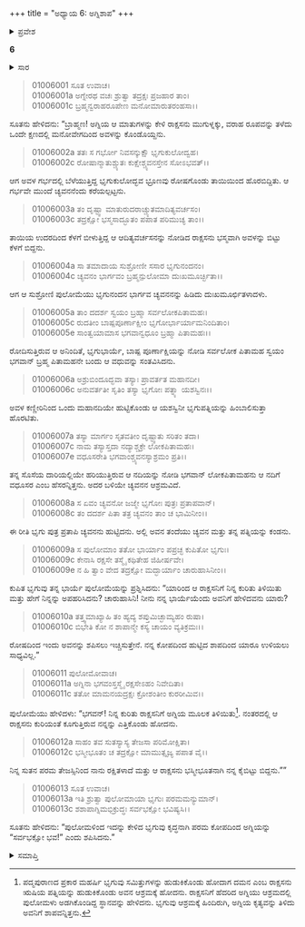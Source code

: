 +++
title = "ಅಧ್ಯಾಯ 6: ಅಗ್ನಿಶಾಪ"
+++

<details><summary>ಪ್ರವೇಶ</summary>


।।   ಓಂ ಓಂ ನಮೋ ನಾರಾಯಣಾಯ।।   ಶ್ರೀ ವೇದವ್ಯಾಸಾಯ ನಮಃ ।।
ಶ್ರೀ ಕೃಷ್ಣದ್ವೈಪಾಯನ ವೇದವ್ಯಾಸ ವಿರಚಿತ
ಶ್ರೀ ಮಹಾಭಾರತ
ಆದಿ ಪರ್ವ
ಪೌಲೋಮ ಪರ್ವ
</details>

**6**
<details><summary>ಸಾರ</summary>

ಪುಲೋಮನು ಪುಲೋಮಳನ್ನು ಎತ್ತಿಕೊಂಡು ಹೋಗುವುದು; ಭೃಗುವಿನ ಮಗ ಚ್ಯವನನು ಪುಲೋಮನನ್ನು ನಾಶಪಡಿಸುವುದು, ಪುಲೋಮಳ ಕಣ್ಣೀರು ನದಿಯಾಗಿ ಹರಿಯುವುದು (1-5). ಅಗ್ನಿಯು ಪುಲೋಮನಿಗಿತ್ತ ಉತ್ತರವನ್ನು ತಿಳಿದು ಭೃಗುವು ಕೋಪದಿಂದ ಅಗ್ನಿಯನ್ನು ಶಪಿಸುವುದು (5-10).

</details>

> 01006001 ಸೂತ ಉವಾಚ।  
01006001a ಅಗ್ನೇರಥ ವಚಃ ಶ್ರುತ್ವಾ ತದ್ರಕ್ಷಃ ಪ್ರಜಹಾರ ತಾಂ।  
01006001c ಬ್ರಹ್ಮನ್ವರಾಹರೂಪೇಣ ಮನೋಮಾರುತರಂಹಸಾ।।

ಸೂತನು ಹೇಳಿದನು: “ಬ್ರಾಹ್ಮಣ! ಅಗ್ನಿಯ ಆ ಮಾತುಗಳನ್ನು ಕೇಳಿ ರಾಕ್ಷಸನು ಮುಗುಳ್ನಕ್ಕು, ವರಾಹ ರೂಪವನ್ನು ತಳೆದು ಒಂದೇ ಕ್ಷಣದಲ್ಲಿ ಮನೋವೇಗದಿಂದ ಅವಳನ್ನು ಕೊಂಡೊಯ್ದನು.

> 01006002a ತತಃ ಸ ಗರ್ಭೋ ನಿವಸನ್ಕುಕ್ಷೌ ಭೃಗುಕುಲೋದ್ವಹ।  
01006002c ರೋಷಾನ್ಮಾತುಶ್ಚ್ಯುತಃ ಕುಕ್ಷೇಶ್ಚ್ಯವನಸ್ತೇನ ಸೋಽಭವತ್।।

ಆಗ ಅವಳ ಗರ್ಭದಲ್ಲಿ ಬೆಳೆಯುತ್ತಿದ್ದ ಭೃಗುಕುಲೋದ್ಭವ ಭ್ರೂಣವು ರೋಷಗೊಂಡು ತಾಯಿಯಿಂದ ಹೊರಬಿದ್ದಿತು. ಆ ಗರ್ಭವೇ ಮುಂದೆ ಚ್ಯವನನೆಂದು ಕರೆಯಲ್ಪಟ್ಟನು.

> 01006003a ತಂ ದೃಷ್ಟ್ವಾ ಮಾತುರುದರಾಚ್ಚ್ಯುತಮಾದಿತ್ಯವರ್ಚಸಂ।  
01006003c ತದ್ರಕ್ಷೋ ಭಸ್ಮಸಾದ್ಭೂತಂ ಪಪಾತ ಪರಿಮುಚ್ಯ ತಾಂ।।

ತಾಯಿಯ ಉದರದಿಂದ ಕೆಳಗೆ ಬೀಳುತ್ತಿದ್ದ ಆ ಆದಿತ್ಯವರ್ಚಸನನ್ನು ನೋಡಿದ ರಾಕ್ಷಸನು ಭಸ್ಮವಾಗಿ ಅವಳನ್ನು ಬಿಟ್ಟು ಕೆಳಗೆ ಬಿದ್ದನು.

> 01006004a ಸಾ ತಮಾದಾಯ ಸುಶ್ರೋಣೀ ಸಸಾರ ಭೃಗುನಂದನಂ।  
01006004c ಚ್ಯವನಂ ಭಾರ್ಗವಂ ಬ್ರಹ್ಮನ್ಪುಲೋಮಾ ದುಃಖಮೂರ್ಚ್ಛಿತಾ।।

ಆಗ ಆ ಸುಶ್ರೋಣಿ ಪುಲೋಮೆಯು ಭೃಗುನಂದನ ಭಾರ್ಗವ ಚ್ಯವನನನ್ನು ಹಿಡಿದು ದುಃಖಮೂರ್ಛಿತಳಾದಳು.

> 01006005a ತಾಂ ದದರ್ಶ ಸ್ವಯಂ ಬ್ರಹ್ಮಾ ಸರ್ವಲೋಕಪಿತಾಮಹಃ।   
01006005c ರುದತೀಂ ಬಾಷ್ಪಪೂರ್ಣಾಕ್ಷೀಂ ಭೃಗೋರ್ಭಾರ್ಯಾಮನಿಂದಿತಾಂ।  
01006005e ಸಾಂತ್ವಯಾಮಾಸ ಭಗವಾನ್ವಧೂಂ ಬ್ರಹ್ಮಾ ಪಿತಾಮಹಃ।।

ರೋದಿಸುತ್ತಿರುವ ಆ ಅನಿಂದಿತೆ, ಭೃಗುಭಾರ್ಯೆ, ಬಾಷ್ಪ ಪೂರ್ಣಾಕ್ಷಿಯನ್ನು ನೋಡಿ ಸರ್ವಲೋಕ ಪಿತಾಮಹ ಸ್ವಯಂ ಭಗವಾನ್ ಬ್ರಹ್ಮ ಪಿತಾಮಹನೇ ಬಂದು ಆ ವಧುವನ್ನು ಸಂತವಿಸಿದನು.

> 01006006a ಅಶ್ರುಬಿಂದೂದ್ಭವಾ ತಸ್ಯಾಃ ಪ್ರಾವರ್ತತ ಮಹಾನದೀ।   
01006006c ಅನುವರ್ತತೀ ಸೃತಿಂ ತಸ್ಯಾ ಭೃಗೋಃ ಪತ್ನ್ಯಾ ಯಶಸ್ವಿನಃ।।

ಅವಳ ಕಣ್ಣೀರಿನಿಂದ ಒಂದು ಮಹಾನದಿಯೇ ಹುಟ್ಟಿಕೊಂಡು ಆ ಯಶಸ್ವಿನೀ ಭೃಗುಪತ್ನಿಯನ್ನು ಹಿಂಬಾಲಿಸುತ್ತಾ ಹೊರಟಿತು.

> 01006007a ತಸ್ಯಾ ಮಾರ್ಗಂ ಸೃತವತೀಂ ದೃಷ್ಟ್ವಾತು ಸರಿತಂ ತದಾ।  
01006007c ನಾಮ ತಸ್ಯಾಸ್ತದಾ ನದ್ಯಾಶ್ಚಕ್ರೇ ಲೋಕಪಿತಾಮಹಃ।   
01006007e ವಧೂಸರೇತಿ ಭಗವಾಂಶ್ಚ್ಯವನಸ್ಯಾಶ್ರಮಂ ಪ್ರತಿ।।

ತನ್ನ ಸೊಸೆಯ ದಾರಿಯಲ್ಲಿಯೇ ಹರಿಯುತ್ತಿರುವ ಆ ನದಿಯನ್ನು ನೋಡಿ ಭಗವಾನ್ ಲೋಕಪಿತಾಮಹನು ಆ ನದಿಗೆ ವಧೂಸರ ಎಂಬ ಹೆಸರನ್ನಿತ್ತನು. ಅದರ ಬಳಿಯೇ ಚ್ಯವನನ ಆಶ್ರಮವಿದೆ.

> 01006008a ಸ ಏವಂ ಚ್ಯವನೋ ಜಜ್ಮೇ ಭೃಗೋಃ ಪುತ್ರಃ ಪ್ರತಾಪವಾನ್।  
01006008c ತಂ ದದರ್ಶ ಪಿತಾ ತತ್ರ ಚ್ಯವನಂ ತಾಂ ಚ ಭಾಮಿನೀಂ।।

ಈ ರೀತಿ ಭೃಗು ಪುತ್ರ ಪ್ರತಾಪಿ ಚ್ಯವನನು ಹುಟ್ಟಿದನು. ಅಲ್ಲಿ ಅವನ ತಂದೆಯು ಚ್ಯವನ ಮತ್ತು ತನ್ನ ಪತ್ನಿಯನ್ನು ಕಂಡನು.

> 01006009a ಸ ಪುಲೋಮಾಂ ತತೋ ಭಾರ್ಯಾಂ ಪಪ್ರಚ್ಛ ಕುಪಿತೋ ಭೃಗುಃ।   
01006009c ಕೇನಾಸಿ ರಕ್ಷಸೇ ತಸ್ಮೈ ಕಥಿತೇಹ ಜಿಹೀರ್ಷವೇ।  
01006009e ನ ಹಿ ತ್ವಾಂ ವೇದ ತದ್ರಕ್ಷೋ ಮದ್ಭಾರ್ಯಾಂ ಚಾರುಹಾಸಿನೀಂ।।

ಕುಪಿತ ಭೃಗುವು ತನ್ನ ಭಾರ್ಯೆ ಪುಲೋಮೆಯನ್ನು ಪ್ರಶ್ನಿಸಿದನು: “ಯಾರಿಂದ ಆ ರಾಕ್ಷಸನಿಗೆ ನಿನ್ನ ಕುರಿತು ತಿಳಿಯಿತು ಮತ್ತು ಹೇಗೆ ನಿನ್ನನ್ನು ಅಪಹರಿಸಿದನು? ಚಾರುಹಾಸಿನಿ! ನೀನು ನನ್ನ ಭಾರ್ಯೆಯೆಂದು ಅವನಿಗೆ ಹೇಳಿದವನು ಯಾರು?

> 01006010a ತತ್ತ್ವಮಾಖ್ಯಾಹಿ ತಂ ಹ್ಯದ್ಯ ಶಪ್ತುಮಿಚ್ಛಾಮ್ಯಹಂ ರುಷಾ।  
01006010c ಬಿಭೇತಿ ಕೋ ನ ಶಾಪಾನ್ಮೇ ಕಸ್ಯ ಚಾಯಂ ವ್ಯತಿಕ್ರಮಃ।।

ರೋಷದಿಂದ ಇಂದು ಅವನನ್ನು ಶಪಿಸಲು ಇಚ್ಚಿಸುತ್ತೇನೆ. ನನ್ನ ಕೋಪದಿಂದ ಹುಟ್ಟಿದ ಶಾಪದಿಂದ ಯಾರೂ ಉಳಿಯಲು ಸಾಧ್ಯವಿಲ್ಲ.”

> 01006011 ಪುಲೋಮೋವಾಚ।  
01006011a ಅಗ್ನಿನಾ ಭಗವಂಸ್ತಸ್ಮೈ ರಕ್ಷಸೇಽಹಂ ನಿವೇದಿತಾ।  
01006011c ತತೋ ಮಾಮನಯದ್ರಕ್ಷಃ ಕ್ರೋಶಂತೀಂ ಕುರರೀಮಿವ।।

ಪುಲೋಮೆಯು ಹೇಳಿದಳು: “ಭಗವನ್! ನಿನ್ನ ಕುರಿತು ರಾಕ್ಷಸನಿಗೆ ಅಗ್ನಿಯ ಮೂಲಕ ತಿಳಿಯಿತು[^1]. ನಂತರದಲ್ಲಿ ಆ ರಾಕ್ಷಸನು ಕುರಿಯಂತೆ ಕೂಗುತ್ತಿರುವ ನನ್ನನ್ನು ಎತ್ತಿಕೊಂಡು ಹೋದನು.

> 01006012a ಸಾಹಂ ತವ ಸುತಸ್ಯಾಸ್ಯ ತೇಜಸಾ ಪರಿಮೋಕ್ಷಿತಾ।  
01006012c ಭಸ್ಮೀಭೂತಂ ಚ ತದ್ರಕ್ಷೋ ಮಾಮುತ್ಸೃಜ್ಯ ಪಪಾತ ವೈ।।

ನಿನ್ನ ಸುತನ ಪರಮ ತೇಜಸ್ಸಿನಿಂದ ನಾನು ರಕ್ಷಿತಳಾದೆ ಮತ್ತು ಆ ರಾಕ್ಷಸನು ಭಸ್ಮೀಭೂತನಾಗಿ ನನ್ನ ಕೈಬಿಟ್ಟು ಬಿದ್ದನು.””

> 01006013 ಸೂತ ಉವಾಚ।  
01006013a ಇತಿ ಶ್ರುತ್ವಾ ಪುಲೋಮಾಯಾ ಭೃಗುಃ ಪರಮಮನ್ಯುಮಾನ್।  
01006013c ಶಶಾಪಾಗ್ನಿಮಭಿಕ್ರುದ್ಧಃ ಸರ್ವಭಕ್ಷೋ ಭವಿಷ್ಯಸಿ।।

ಸೂತನು ಹೇಳಿದನು: “ಪುಲೋಮಳಿಂದ ಇದನ್ನು ಕೇಳಿದ ಭೃಗುವು ಕೃದ್ಧನಾಗಿ ಪರಮ ಕೋಪದಿಂದ ಅಗ್ನಿಯನ್ನು “ಸರ್ವಭಕ್ಷೋ ಭವ!” ಎಂದು ಶಪಿಸಿದನು.”

<details><summary>ಸಮಾಪ್ತಿ</summary>

ಇತಿ ಶ್ರೀ ಮಹಾಭಾರತೇ ಆದಿಪರ್ವಣಿ ಪೌಲೋಮಪರ್ವಣಿ ಅಗ್ನಿಶಾಪೋ ನಾಮ ಷಷ್ಠೋಽಧ್ಯಾಯಃ।।  
ಇದು ಶ್ರೀ ಮಹಾಭಾರತದಲ್ಲಿ ಆದಿಪರ್ವದಲ್ಲಿ ಪೌಲೋಮಪರ್ವದಲ್ಲಿ ಅಗ್ನಿಶಾಪವೆಂಬ ಆರನೆಯ ಅಧ್ಯಾಯವು.

</details>

[^1]: ಪದ್ಮಪುರಾಣದ ಪ್ರಕಾರ ಮಹರ್ಷಿ ಭೃಗುವು ಸಮಿತ್ತುಗಳನ್ನು ಹುಡುಕಿಕೊಂಡು ಹೋದಾಗ ದಮನ ಎಂಬ ರಾಕ್ಷಸನು ಋಷಿಯ ಪತ್ನಿಯನ್ನು ಹುಡುಕಿಕೊಂಡು ಅವನ ಆಶ್ರಮಕ್ಕೆ ಹೋದನು. ರಾಕ್ಷಸನಿಗೆ ಹೆದರಿದ ಅಗ್ನಿಯು ಆಶ್ರಮದಲ್ಲಿ ಪುಲೋಮಳು ಅಡಗಿಕೊಂಡಿದ್ದ ಸ್ಥಾನವನ್ನು ಹೇಳಿದನು. ಭೃಗುವು ಆಶ್ರಮಕ್ಕೆ ಹಿಂದಿರುಗಿ, ಅಗ್ನಿಯ ಕೃತ್ಯವನ್ನು ತಿಳಿದು ಅವನಿಗೆ ಶಾಪವನ್ನಿತ್ತನು.
